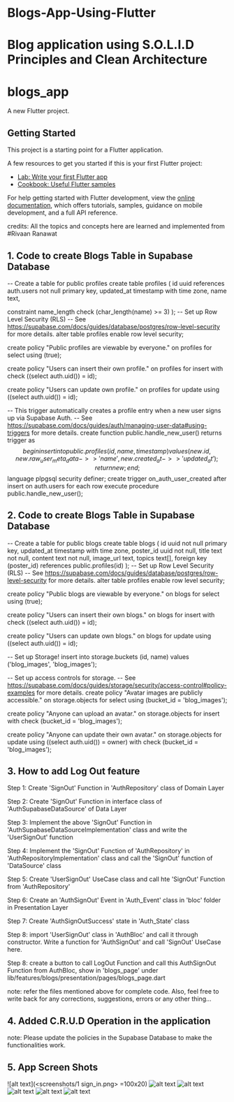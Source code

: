<!-- <<<<<<< HEAD -->
# Blogs-App-Using-Flutter
Blog application using S.O.L.I.D Principles and Clean Architecture
=======
# blogs_app

A new Flutter project.

## Getting Started

This project is a starting point for a Flutter application.

A few resources to get you started if this is your first Flutter project:

- [Lab: Write your first Flutter app](https://docs.flutter.dev/get-started/codelab)
- [Cookbook: Useful Flutter samples](https://docs.flutter.dev/cookbook)

For help getting started with Flutter development, view the
[online documentation](https://docs.flutter.dev/), which offers tutorials,
samples, guidance on mobile development, and a full API reference.
<!-- >>>>>>> 65f0baec7b0a20482d7966a683bb3ead7b6c0c08 -->

credits: 
All the topics and concepts here are learned and implemented from #Rivaan Ranawat


## 1. Code to create Blogs Table in Supabase Database

-- Create a table for public profiles
create table profiles (
  id uuid references auth.users not null primary key,
  updated_at timestamp with time zone,
  name text,

  constraint name_length check (char_length(name) >= 3)
);
-- Set up Row Level Security (RLS)
-- See https://supabase.com/docs/guides/database/postgres/row-level-security for more details.
alter table profiles
  enable row level security;

create policy "Public profiles are viewable by everyone." on profiles
  for select using (true);

create policy "Users can insert their own profile." on profiles
  for insert with check ((select auth.uid()) = id);

create policy "Users can update own profile." on profiles
  for update using ((select auth.uid()) = id);

-- This trigger automatically creates a profile entry when a new user signs up via Supabase Auth.
-- See https://supabase.com/docs/guides/auth/managing-user-data#using-triggers for more details.
create function public.handle_new_user()
returns trigger as $$
begin
  insert into public.profiles (id, name, timestamp)
  values (new.id, new.raw_user_meta_data->>'name', new.created_at->>'updated_at');
  return new;
end;
$$ language plpgsql security definer;
create trigger on_auth_user_created
  after insert on auth.users
  for each row execute procedure public.handle_new_user();




## 2. Code to create Blogs Table in Supabase Database

-- Create a table for public blogs
create table blogs (
  id uuid not null primary key,
  updated_at timestamp with time zone,
  poster_id uuid not null,
  title text not null,
  content text not null,
  image_url text,
  topics text[],
  foreign key (poster_id) references public.profiles(id)
);
-- Set up Row Level Security (RLS)
-- See https://supabase.com/docs/guides/database/postgres/row-level-security for more details.
alter table profiles
  enable row level security;

create policy "Public blogs are viewable by everyone." on blogs
  for select using (true);

create policy "Users can insert their own blogs." on blogs
  for insert with check ((select auth.uid()) = id);

create policy "Users can update own blogs." on blogs
  for update using ((select auth.uid()) = id);

-- Set up Storage!
insert into storage.buckets (id, name)
  values ('blog_images', 'blog_images');

-- Set up access controls for storage.
-- See https://supabase.com/docs/guides/storage/security/access-control#policy-examples for more details.
create policy "Avatar images are publicly accessible." on storage.objects
  for select using (bucket_id = 'blog_images');

create policy "Anyone can upload an avatar." on storage.objects
  for insert with check (bucket_id = 'blog_images');

create policy "Anyone can update their own avatar." on storage.objects
  for update using ((select auth.uid()) = owner) with check (bucket_id = 'blog_images');




## 3. How to add Log Out feature

Step 1: Create 'SignOut' Function in 'AuthRepository' class of Domain Layer

Step 2: Create 'SignOut' Function in interface class of 'AuthSupabaseDataSource' of Data Layer 

Step 3: Implement the above 'SignOut' Function in 'AuthSupabaseDataSourceImplementation' class and write the 'UserSignOut' function

Step 4: Implement the 'SignOut' Function of 'AuthRepository' in 'AuthRepositoryImplementation' class and call the 'SignOut' function of 'DataSource' class

Step 5: Create 'UserSignOut' UseCase class and call hte 'SignOut' Function from 'AuthRepository'

Step 6: Create an 'AuthSignOut' Event in  'Auth_Event' class in 'bloc' folder in Presentation Layer

Step 7: Create 'AuthSignOutSuccess' state in 'Auth_State' class

Step 8: import 'UserSignOut' class in 'AuthBloc' and call it through constructor. Write a function for 'AuthSignOut' and call 'SignOut' UseCase here.

Step 8: create a button to call LogOut Function and call this AuthSignOut Function from AuthBloc, show in 'blogs_page' under lib/features/blogs/presentation/pages/blogs_page.dart

note: refer the files mentioned above for complete code.
Also, feel free to write back for any corrections, suggestions, errors or any other thing...
>>>>>>>>


## 4. Added C.R.U.D Operation in the application
note: Please update the policies in the Supabase Database to make the functionalities work.

## 5. App Screen Shots

![alt text](<screenshots/1 sign_in.png> =100x20) ![alt text](<screenshots/2 sign_out.png>) ![alt text](<screenshots/3 homepage.png>) ![alt text](<screenshots/4 view_blog.png>) ![alt text](<screenshots/5 new_blog.png>) ![alt text](<screenshots/6 edit_blog.png>)